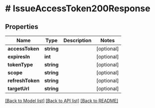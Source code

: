 # # IssueAccessToken200Response

## Properties

Name | Type | Description | Notes
------------ | ------------- | ------------- | -------------
**accessToken** | **string** |  | [optional]
**expiresIn** | **int** |  | [optional]
**tokenType** | **string** |  | [optional]
**scope** | **string** |  | [optional]
**refreshToken** | **string** |  | [optional]
**targetUrl** | **string** |  | [optional]

[[Back to Model list]](../../README.md#models) [[Back to API list]](../../README.md#endpoints) [[Back to README]](../../README.md)
